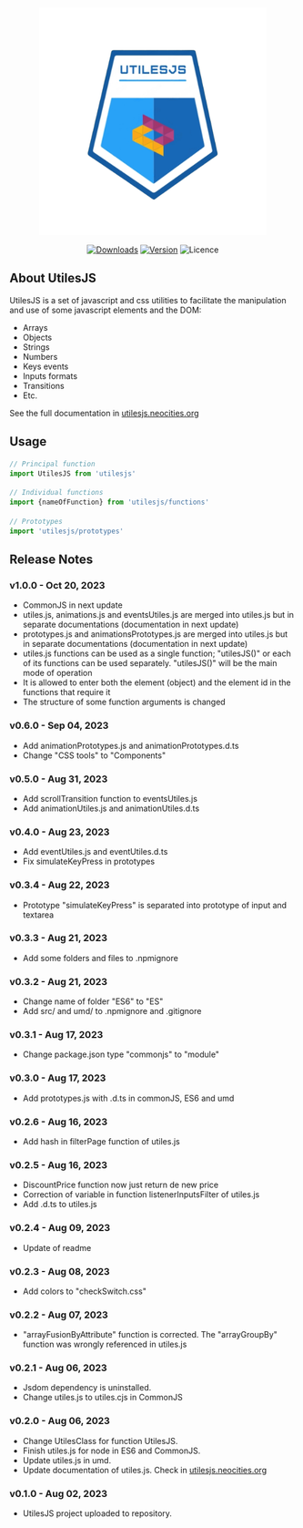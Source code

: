 <p align="center"><img src="./logo.png" width="400" alt="UtilesJS Logo"></p>

<p align="center">
    <a href="https://www.npmjs.com/package/utilesjs" target="_blank"><img src="https://img.shields.io/npm/dt/utilesjs" alt="Downloads"></a>
    <a href="https://www.npmjs.com/package/utilesjs" target="_blank"><img src="https://img.shields.io/npm/v/utilesjs" alt="Version"></a>
    <img src="https://img.shields.io/npm/l/utilesjs" alt="Licence">
</p>

## About UtilesJS
UtilesJS is a set of javascript and css utilities to facilitate the manipulation and use of some javascript elements and the DOM:

- Arrays
- Objects
- Strings
- Numbers
- Keys events
- Inputs formats
- Transitions
- Etc.

See the full documentation in <a href="https://utilesjs.neocities.org" target="_blank">utilesjs.neocities.org</a>

## Usage

```javascript
// Principal function
import UtilesJS from 'utilesjs'

// Individual functions
import {nameOfFunction} from 'utilesjs/functions'

// Prototypes
import 'utilesjs/prototypes'
```

## Release Notes

### v1.0.0 - Oct 20, 2023

- CommonJS in next update
- utiles.js, animations.js and eventsUtiles.js are merged into utiles.js but in separate documentations (documentation in next update)
- prototypes.js and animationsPrototypes.js are merged into utiles.js but in separate documentations (documentation in next update)
- utiles.js functions can be used as a single function; "utilesJS()" or each of its functions can be used separately. "utilesJS()" will be the main mode of operation
- It is allowed to enter both the element (object) and the element id in the functions that require it
- The structure of some function arguments is changed

### v0.6.0 - Sep 04, 2023

- Add animationPrototypes.js and animationPrototypes.d.ts
- Change "CSS tools" to "Components"

### v0.5.0 - Aug 31, 2023

- Add scrollTransition function to eventsUtiles.js
- Add animationUtiles.js and animationUtiles.d.ts

### v0.4.0 - Aug 23, 2023
- Add eventUtiles.js and eventUtiles.d.ts
- Fix simulateKeyPress in prototypes

### v0.3.4 - Aug 22, 2023

- Prototype "simulateKeyPress" is separated into prototype of input and textarea

### v0.3.3 - Aug 21, 2023

- Add some folders and files to .npmignore

### v0.3.2 - Aug 21, 2023

- Change name of folder "ES6" to "ES"
- Add src/ and umd/ to .npmignore and .gitignore

### v0.3.1 - Aug 17, 2023

- Change package.json type "commonjs" to "module"
### v0.3.0 - Aug 17, 2023

- Add prototypes.js with .d.ts in commonJS, ES6 and umd

### v0.2.6 - Aug 16, 2023

- Add hash in filterPage function of utiles.js

### v0.2.5 - Aug 16, 2023

- DiscountPrice function now just return de new price
- Correction of variable in function listenerInputsFilter of utiles.js
- Add .d.ts to utiles.js

### v0.2.4 - Aug 09, 2023

- Update of readme

### v0.2.3 - Aug 08, 2023

- Add colors to "checkSwitch.css"

### v0.2.2 - Aug 07, 2023

- "arrayFusionByAttribute" function is corrected. The "arrayGroupBy" function was wrongly referenced in utiles.js
### v0.2.1 - Aug 06, 2023

- Jsdom dependency is uninstalled.
- Change utiles.js to utiles.cjs in CommonJS

### v0.2.0 - Aug 06, 2023

- Change UtilesClass for function UtilesJS.
- Finish utiles.js for node in ES6 and CommonJS.
- Update utiles.js in umd.
- Update documentation of utiles.js. Check in <a href="https://utilesjs.neocities.org">utilesjs.neocities.org</a>

### v0.1.0 - Aug 02, 2023

- UtilesJS project uploaded to repository.

